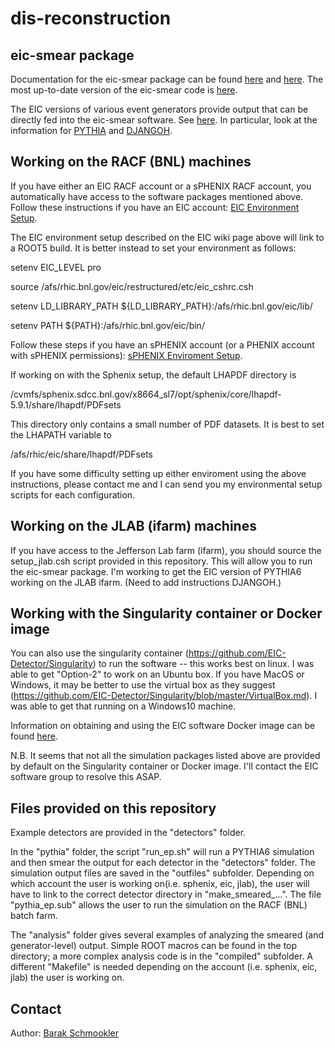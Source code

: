 # dis-reconstruction


eic-smear package
-----------------

Documentation for the eic-smear package can be found [here](https://wiki.bnl.gov/eic/index.php/Monte_Carlo_and_Smearing) and [here](https://wiki.bnl.gov/eic/index.php/Smearing). The most up-to-date version of the eic-smear code is [here](https://gitlab.com/eic/eic-smear).

The EIC versions of various event generators provide output that can be directly fed into the eic-smear software. See [here](https://wiki.bnl.gov/eic/index.php/Simulations#Event_Generators). In particular, look at the information for [PYTHIA](https://wiki.bnl.gov/eic/index.php/PYTHIA) and [DJANGOH](https://wiki.bnl.gov/eic/index.php/DJANGOH).


Working on the RACF (BNL) machines
----------------------------------
If you have either an EIC RACF account or a sPHENIX RACF account, you automatically have access to the software packages mentioned above. Follow these instructions if you have an EIC account: [EIC Environment Setup](https://wiki.bnl.gov/eic/index.php/Computing).

The EIC environment setup described on the EIC wiki page above will link to a ROOT5 build. It is better instead to set your environment as follows:

setenv EIC_LEVEL pro

source /afs/rhic.bnl.gov/eic/restructured/etc/eic_cshrc.csh

setenv LD_LIBRARY_PATH ${LD_LIBRARY_PATH}:/afs/rhic.bnl.gov/eic/lib/

setenv PATH ${PATH}:/afs/rhic.bnl.gov/eic/bin/


Follow these steps if you have an sPHENIX account (or a PHENIX account with sPHENIX permissions): [sPHENIX Enviroment Setup](https://wiki.bnl.gov/sPHENIX/index.php/Setup).

If working on with the Sphenix setup, the default LHAPDF directory is

/cvmfs/sphenix.sdcc.bnl.gov/x8664_sl7/opt/sphenix/core/lhapdf-5.9.1/share/lhapdf/PDFsets

This directory only contains a small number of PDF datasets. It is best to set the LHAPATH variable to

/afs/rhic/eic/share/lhapdf/PDFsets


If you have some difficulty setting up either enviroment using the above instructions, please contact me and I can send you my environmental setup scripts for each configuration.


Working on the JLAB (ifarm) machines
-----------------------------------
If you have access to the Jefferson Lab farm (ifarm), you should source the setup_jlab.csh script provided in this repository. This will allow you to run the eic-smear package. I'm working to get the EIC version of PYTHIA6 working on the JLAB ifarm. (Need to add instructions DJANGOH.)


Working with the Singularity container or Docker image
------------------------------------------------------
You can also use the singularity container (https://github.com/EIC-Detector/Singularity) to run the software -- this works best on linux. I was able to get "Option-2" to work on an Ubuntu box. If you have MacOS or Windows, it may be better to use the virtual box as they suggest (https://github.com/EIC-Detector/Singularity/blob/master/VirtualBox.md). I was able to get that running on a Windows10 machine.

Information on obtaining and using the EIC software Docker image can be found [here](https://eic.gitlab.io/documents/quickstart/#ESCalate).

N.B. It seems that not all the simulation packages listed above are provided by default on the Singularity container or Docker image. I'll contact the EIC software group to resolve this ASAP.


Files provided on this repository
---------------------------------
Example detectors are provided in the "detectors" folder.

In the "pythia" folder, the script "run_ep.sh" will run a PYTHIA6 simulation and then smear the output for each detector in the "detectors" folder. The simulation output files are saved in the "outfiles" subfolder. Depending on which account the user is working on(i.e. sphenix, eic, jlab), the user will have to link to the correct detector directory in "make_smeared_...". The file "pythia_ep.sub" allows the user to run the simulation on the RACF (BNL) batch farm.

The "analysis" folder gives several examples of analyzing the smeared (and generator-level) output. Simple ROOT macros can be found in the top directory; a more complex analysis code is in the "compiled" subfolder. A different "Makefile" is needed depending on the account (i.e. sphenix, eic, jlab) the user is working on.


Contact
--------
Author: [Barak Schmookler](mailto:barak.schmookler@stonybrook.edu)



